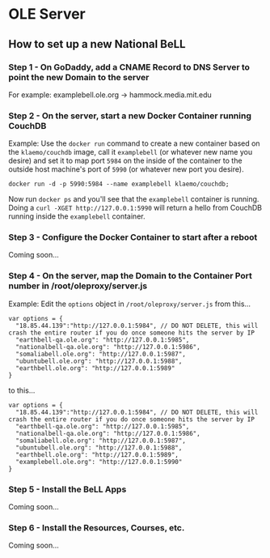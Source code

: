 # OLE Server 

## How to set up a new National BeLL

### Step 1 - On GoDaddy, add a CNAME Record to DNS Server to point the new Domain to the server

For example:
examplebell.ole.org -> hammock.media.mit.edu

### Step 2 - On the server, start a new Docker Container running CouchDB

Example: Use the `docker run` command to create a new container based on the `klaemo/couchdb` image, call it `examplebell` (or whatever new name you desire) and set it to map port `5984` on the inside of the container to the outside host machine's port of `5990` (or whatever new port you desire). 
```
docker run -d -p 5990:5984 --name examplebell klaemo/couchdb;
```

Now run `docker ps` and you'll see that the `examplebell` container is running.  Doing a `curl -XGET http://127.0.0.1:5990` will return a hello from CouchDB running inside the `examplebell` container.

### Step 3 - Configure the Docker Container to start after a reboot

Coming soon...

### Step 4 - On the server, map the Domain to the Container Port number in /root/oleproxy/server.js

Example: Edit the `options` object in `/root/oleproxy/server.js` from this...
```
var options = {  
  "18.85.44.139":"http://127.0.0.1:5984", // DO NOT DELETE, this will crash the entire router if you do once someone hits the server by IP 
  "earthbell-qa.ole.org": "http://127.0.0.1:5985", 
  "nationalbell-qa.ole.org": "http://127.0.0.1:5986", 
  "somaliabell.ole.org": "http://127.0.0.1:5987", 
  "ubuntubell.ole.org": "http://127.0.0.1:5988", 
  "earthbell.ole.org": "http://127.0.0.1:5989"
}
```
to this...
```
var options = {  
  "18.85.44.139":"http://127.0.0.1:5984", // DO NOT DELETE, this will crash the entire router if you do once someone hits the server by IP 
  "earthbell-qa.ole.org": "http://127.0.0.1:5985", 
  "nationalbell-qa.ole.org": "http://127.0.0.1:5986", 
  "somaliabell.ole.org": "http://127.0.0.1:5987", 
  "ubuntubell.ole.org": "http://127.0.0.1:5988", 
  "earthbell.ole.org": "http://127.0.0.1:5989",
  "examplebell.ole.org": "http://127.0.0.1:5990"
}
```

### Step 5 - Install the BeLL Apps

Coming soon...

### Step 6 - Install the Resources, Courses, etc.

Coming soon...

